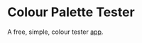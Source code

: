 # Colour Palette Tester
A free, simple, colour tester [app](https://paladinic.github.io/colour-palette-test-app/).
